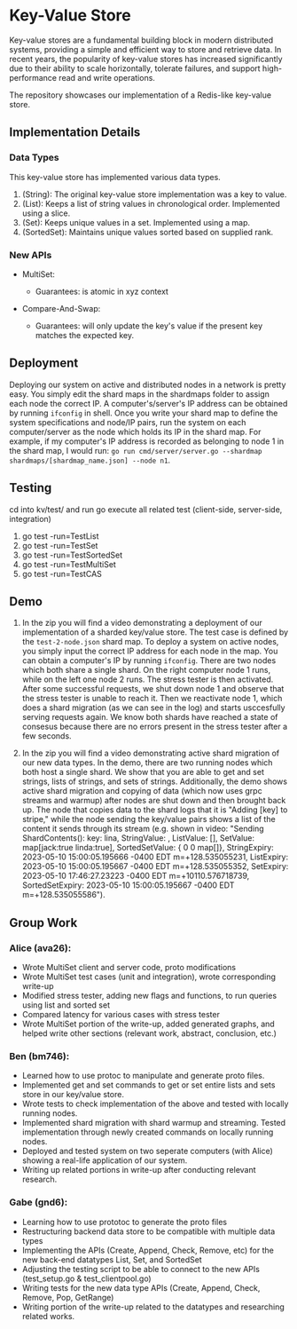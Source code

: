 # Key-Value Store

Key-value stores are a fundamental building block in modern distributed systems, providing a simple and efficient way to store and retrieve data. In recent years, the popularity of key-value stores has increased significantly due to their ability to scale horizontally, tolerate failures, and support high-performance read and write operations.

The repository showcases our implementation of a Redis-like key-value store.

## Implementation Details

### Data Types

This key-value store has implemented various data types.

1. (String): The original key-value store implementation was a key to value.
2. (List): Keeps a list of string values in chronological order. Implemented using a slice.
3. (Set): Keeps unique values in a set. Implemented using a map.
4. (SortedSet): Maintains unique values sorted based on supplied rank.

### New APIs

- MultiSet:
  - Guarantees: is atomic in xyz context

- Compare-And-Swap:
  - Guarantees: will only update the key's value if the present key matches the expected key.

## Deployment

Deploying our system on active and distributed nodes in a network is pretty easy. You simply edit the shard maps in the shardmaps folder to assign each node the correct IP. A computer's/server's IP address can be obtained by running `ifconfig` in shell. Once you write your shard map to define the system specifications and node/IP pairs, run the system on each computer/server as the node which holds its IP in the shard map. For example, if my computer's IP address is recorded as belonging to node 1 in the shard map, I would run: `go run cmd/server/server.go --shardmap shardmaps/[shardmap_name.json] --node n1`.

## Testing

cd into kv/test/ and run go execute all related test (client-side, server-side, integration)
1. go test -run=TestList
2. go test -run=TestSet
3. go test -run=TestSortedSet
4. go test -run=TestMultiSet
5. go test -run=TestCAS

## Demo

1. In the zip you will find a video demonstrating a deployment of our implementation of a sharded key/value store. The test case is defined by the `test-2-node.json` shard map. To deploy a system on active nodes, you simply input the correct IP address for each node in the map. You can obtain a computer's IP by running `ifconfig`. There are two nodes which both share a single shard. On the right computer node 1 runs, while on the left one node 2 runs. The stress tester is then activated. After some successful requests, we shut down node 1 and observe that the stress tester is unable to reach it. Then we reactivate node 1, which does a shard migration (as we can see in the log) and starts usccesfully serving requests again. We know both shards have reached a state of consesus because there are no errors present in the stress tester after a few seconds.

2. In the zip you will find a video demonstrating active shard migration of our new data types. In the demo, there are two running nodes which both host a single shard. We show that you are able to get and set strings, lists of strings, and sets of strings. Additionally, the demo shows active shard migration and copying of data (which now uses grpc streams and warmup) after nodes are shut down and then brought back up. The node that copies data to the shard logs that it is "Adding [key] to stripe," while the node sending the key/value pairs shows a list of the content it sends through its stream (e.g. shown in video: "Sending ShardContents(): key: lina, StringValue: , ListValue: [], SetValue: map[jack:true linda:true], SortedSetValue: {<nil> <nil> 0 0 map[]}, StringExpiry: 2023-05-10 15:00:05.195666 -0400 EDT m=+128.535055231, ListExpiry: 2023-05-10 15:00:05.195667 -0400 EDT m=+128.535055352, SetExpiry: 2023-05-10 17:46:27.23223 -0400 EDT m=+10110.576718739, SortedSetExpiry: 2023-05-10 15:00:05.195667 -0400 EDT m=+128.535055586").

## Group Work

### Alice (ava26):
- Wrote MultiSet client and server code, proto modifications
- Wrote MultiSet test cases (unit and integration), wrote corresponding write-up
- Modified stress tester, adding new flags and functions, to run queries using list and sorted set
- Compared latency for various cases with stress tester
- Wrote MultiSet portion of the write-up, added generated graphs, and helped write other sections (relevant work, abstract, conclusion, etc.) 

### Ben (bm746):
- Learned how to use protoc to manipulate and generate proto files.
- Implemented get and set commands to get or set entire lists and sets store in our key/value store.
- Wrote tests to check implementation of the above and tested with locally running nodes.
- Implemented shard migration with shard warmup and streaming. Tested implementation through newly created commands on locally running nodes.
- Deployed and tested system on two seperate computers (with Alice) showing a real-life application of our system.
- Writing up related portions in write-up after conducting relevant research.
### Gabe (gnd6):
- Learning how to use prototoc to generate the proto files
- Restructuring backend data store to be compatible with multiple data types
- Implementing the APIs (Create, Append, Check, Remove, etc) for the new back-end datatypes List, Set, and SortedSet
- Adjusting the testing script to be able to connect to the new APIs (test_setup.go & test_clientpool.go)
- Writing tests for the new data type APIs (Create, Append, Check, Remove, Pop, GetRange)
- Writing portion of the write-up related to the datatypes and researching related works.
